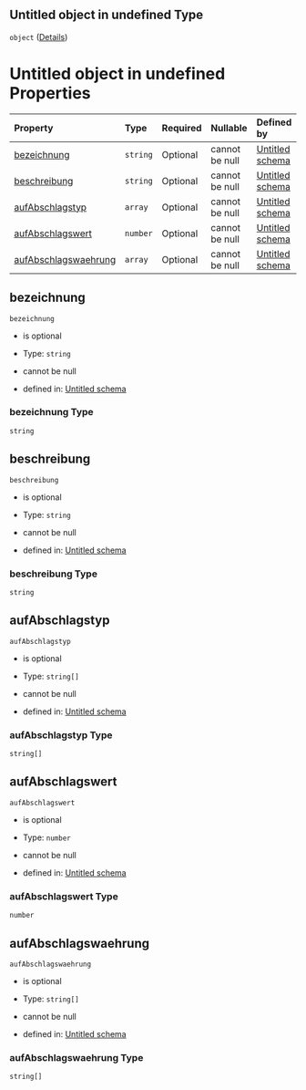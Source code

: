 ## Untitled object in undefined Type

`object` ([Details](positionsaufabschlag.md))

# Untitled object in undefined Properties

| Property                                      | Type     | Required | Nullable       | Defined by                                                                                                                                                       |
| :-------------------------------------------- | :------- | :------- | :------------- | :--------------------------------------------------------------------------------------------------------------------------------------------------------------- |
| [bezeichnung](#bezeichnung)                   | `string` | Optional | cannot be null | [Untitled schema](positionsaufabschlag-properties-bezeichnung.md "https://conuti.de/bo4e/schemas/v1/com/PositionsAufAbschlag#/properties/bezeichnung")           |
| [beschreibung](#beschreibung)                 | `string` | Optional | cannot be null | [Untitled schema](positionsaufabschlag-properties-beschreibung.md "https://conuti.de/bo4e/schemas/v1/com/PositionsAufAbschlag#/properties/beschreibung")         |
| [aufAbschlagstyp](#aufabschlagstyp)           | `array`  | Optional | cannot be null | [Untitled schema](aufabschlagstyp.md "https://conuti.de/bo4e/schemas/v1/enum/AufAbschlagstyp#/properties/aufAbschlagstyp")                                       |
| [aufAbschlagswert](#aufabschlagswert)         | `number` | Optional | cannot be null | [Untitled schema](positionsaufabschlag-properties-aufabschlagswert.md "https://conuti.de/bo4e/schemas/v1/com/PositionsAufAbschlag#/properties/aufAbschlagswert") |
| [aufAbschlagswaehrung](#aufabschlagswaehrung) | `array`  | Optional | cannot be null | [Untitled schema](waehrungseinheit.md "https://conuti.de/bo4e/schemas/v1/enum/Waehrungseinheit#/properties/aufAbschlagswaehrung")                                |

## bezeichnung



`bezeichnung`

*   is optional

*   Type: `string`

*   cannot be null

*   defined in: [Untitled schema](positionsaufabschlag-properties-bezeichnung.md "https://conuti.de/bo4e/schemas/v1/com/PositionsAufAbschlag#/properties/bezeichnung")

### bezeichnung Type

`string`

## beschreibung



`beschreibung`

*   is optional

*   Type: `string`

*   cannot be null

*   defined in: [Untitled schema](positionsaufabschlag-properties-beschreibung.md "https://conuti.de/bo4e/schemas/v1/com/PositionsAufAbschlag#/properties/beschreibung")

### beschreibung Type

`string`

## aufAbschlagstyp



`aufAbschlagstyp`

*   is optional

*   Type: `string[]`

*   cannot be null

*   defined in: [Untitled schema](aufabschlagstyp.md "https://conuti.de/bo4e/schemas/v1/enum/AufAbschlagstyp#/properties/aufAbschlagstyp")

### aufAbschlagstyp Type

`string[]`

## aufAbschlagswert



`aufAbschlagswert`

*   is optional

*   Type: `number`

*   cannot be null

*   defined in: [Untitled schema](positionsaufabschlag-properties-aufabschlagswert.md "https://conuti.de/bo4e/schemas/v1/com/PositionsAufAbschlag#/properties/aufAbschlagswert")

### aufAbschlagswert Type

`number`

## aufAbschlagswaehrung



`aufAbschlagswaehrung`

*   is optional

*   Type: `string[]`

*   cannot be null

*   defined in: [Untitled schema](waehrungseinheit.md "https://conuti.de/bo4e/schemas/v1/enum/Waehrungseinheit#/properties/aufAbschlagswaehrung")

### aufAbschlagswaehrung Type

`string[]`
